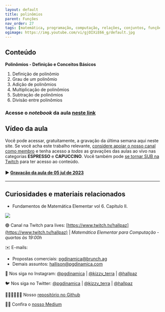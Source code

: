 ```yaml
---
layout: default
title: polinômios
parent: Funções
nav_order: 27
tags: [matemática, programação, computação, relações, conjuntos, funções, polinômios, monômios]
ogimage: https://img.youtube.com/vi/gjOIXiE66_g/default.jpg
---
```


## Conteúdo 

**Polinômios - Definição e Conceitos Básicos**
1. Definição de polinômio
2. Grau de um polinômio
3. Adição de polinômios
4. Multiplicação de polinômios
5. Subtração de polinômios
6. Divisão entre polinômios

### Acesse o *notebook* da aula <a href="/notebooks/mec027_polinomios.html" target="_black">neste link</a>

## Vídeo da aula

Você pode acessar, gratuitamente, a gravação da última semana aqui neste site. Se você acha este trabalho relevante, [considere apoiar o nosso canal como membro](https://youtube.com/programacaodinamica/join) e tenha acesso a *todas* as gravações das aulas ao vivo nas categorias **ESPRESSO** e **CAPUCCINO**. Você também pode [se tornar SUB na Twitch](https://twitch.tv/hallpaz) para ter acesso ao conteúdo.


#### ▶️ [Gravação da aula de 05 jul de 2023](https://www.youtube.com/live/6SnBPGaeoRY?feature=share)

-------

## Curiosidades e materiais relacionados


* Fundamentos de Matemática Elementar vol 6. Capítulo II.

<a href="https://www.amazon.com.br/Fundamentos-Matem%C3%A1tica-Elementar-Iezzi-Gelson/dp/8535717528?__mk_pt_BR=%C3%85M%C3%85%C5%BD%C3%95%C3%91&crid=2N21DPYXZIEFG&keywords=fundamentos+de+matematica+elementar+polinomios&qid=1691011727&sprefix=fundamentos+de+matematica+elem%2Caps%2C1818&sr=8-1&ufe=app_do%3Aamzn1.fos.6121c6c4-c969-43ae-92f7-cc248fc6181d&linkCode=li2&tag=hallpaz-20&linkId=4350553a4ce0a0dab68c7eb48e7c6c9f&language=pt_BR&ref_=as_li_ss_il" target="_blank"><img border="0" src="//ws-na.amazon-adsystem.com/widgets/q?_encoding=UTF8&ASIN=8535717528&Format=_SL160_&ID=AsinImage&MarketPlace=BR&ServiceVersion=20070822&WS=1&tag=hallpaz-20&language=pt_BR" ></a><img src="https://ir-br.amazon-adsystem.com/e/ir?t=hallpaz-20&language=pt_BR&l=li2&o=33&a=8535717528" width="1" height="1" border="0" alt="" style="border:none !important; margin:0px !important;" />


🟣 Canal na Twitch para lives: [https://www.twitch.tv/hallpaz](https://www.twitch.tv/hallpaz) | *Matemática Elementar para Computação - quartas às 19:00h*


✉️ E-mails:
* Propostas comerciais: [pgdinamica@brunch.ag](mailto:pgdinamica@brunch.ag)
* Demais assuntos: [hallison@pgdinamica.com](mailto:hallison@pgdinamica.com)

📸 Nos siga no Instagram: [@pgdinamica](https://instagram.com/pgdinamica) | [@kizzy_terra](https://instagram.com/kizzy_terra) | [@hallpaz](https://instagram.com/hallpaz)

🐦 Nos siga no Twitter: [@pgdinamica](https://twitter.com/pgdinamica) | [@kizzy_terra](https://twitter.com/kizzy_terra) | [@hallpaz](https://twitter.com/hallpaz)

👩🏾‍💻👨🏾‍💻 Nosso [repositório no Github](https://github.com/programacaodinamica)

✍🏾 Confira o [nosso Medium](https://medium.com/programacaodinamica)
